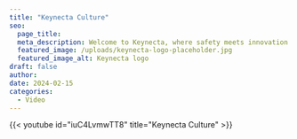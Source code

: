 ```yaml
---
title: "Keynecta Culture"
seo:
  page_title: 
  meta_description: Welcome to Keynecta, where safety meets innovation. Learn more about Keynecta, our unique scoring tool and our approach to building a safety culture.
  featured_image: /uploads/keynecta-logo-placeholder.jpg
  featured_image_alt: Keynecta logo
draft: false
author:
date: 2024-02-15
categories:
  - Video
---
```


{{< youtube id="iuC4LvmwTT8" title="Keynecta Culture" >}}